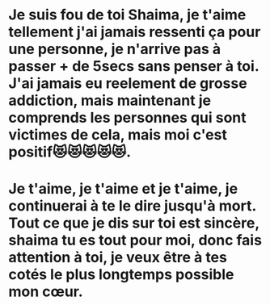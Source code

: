 # Je suis fou de toi Shaima, je t'aime tellement j'ai jamais ressenti ça pour une personne, je n'arrive pas à passer + de 5secs sans penser à toi. J'ai jamais eu reelement de grosse addiction, mais maintenant je comprends les personnes qui sont victimes de cela, mais moi c'est positif😻😻😻😻😻. 
# Je t'aime, je t'aime et je t'aime, je continuerai à te le dire jusqu'à mort. Tout ce que je dis sur toi est sincère, shaima tu es tout pour moi, donc fais attention à toi, je veux être à tes cotés le plus longtemps possible mon cœur.